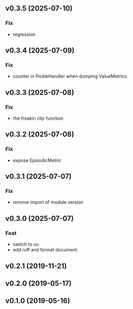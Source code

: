 ## v0.3.5 (2025-07-10)

### Fix

- regression

## v0.3.4 (2025-07-09)

### Fix

- counter in PickleHandler when dumping ValueMetrics.

## v0.3.3 (2025-07-08)

### Fix

- the freakin clip function

## v0.3.2 (2025-07-08)

### Fix

- expose EpisodicMetric

## v0.3.1 (2025-07-07)

### Fix

- remove import of module version

## v0.3.0 (2025-07-07)

### Feat

- switch to uv.
- add ruff and format document.

## v0.2.1 (2019-11-21)

## v0.2.0 (2019-05-17)

## v0.1.0 (2019-05-16)
